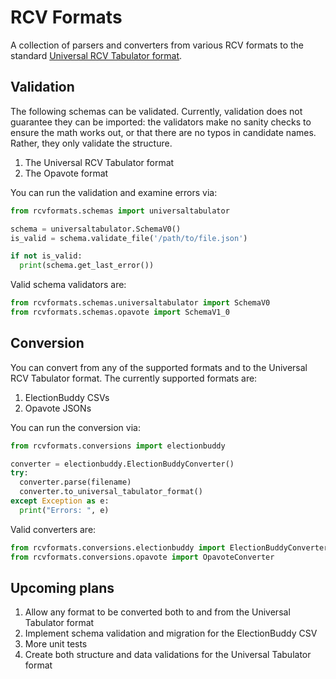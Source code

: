 # RCV Formats
A collection of parsers and converters from various RCV formats to the standard [Universal RCV Tabulator format](https://www.rankedchoicevoting.org/universal_rcv_tabulator).

## Validation
The following schemas can be validated. Currently, validation does not guarantee they can be imported: the validators make no sanity checks to ensure the math works out, or that there are no typos in candidate names. Rather, they only validate the structure.

1. The Universal RCV Tabulator format
1. The Opavote format

You can run the validation and examine errors via:
```python
from rcvformats.schemas import universaltabulator

schema = universaltabulator.SchemaV0()
is_valid = schema.validate_file('/path/to/file.json')

if not is_valid:
  print(schema.get_last_error())
```

Valid schema validators are:
```python
from rcvformats.schemas.universaltabulator import SchemaV0
from rcvformats.schemas.opavote import SchemaV1_0
```

## Conversion
You can convert from any of the supported formats and to the Universal RCV Tabulator format. The currently supported formats are:
1. ElectionBuddy CSVs
1. Opavote JSONs

You can run the conversion via:

```python
from rcvformats.conversions import electionbuddy

converter = electionbuddy.ElectionBuddyConverter()
try:
  converter.parse(filename)
  converter.to_universal_tabulator_format()
except Exception as e:
  print("Errors: ", e)
```

Valid converters are:
```python
from rcvformats.conversions.electionbuddy import ElectionBuddyConverter
from rcvformats.conversions.opavote import OpavoteConverter
```

## Upcoming plans
1. Allow any format to be converted both to and from the Universal Tabulator format
2. Implement schema validation and migration for the ElectionBuddy CSV
3. More unit tests
4. Create both structure and data validations for the Universal Tabulator format

